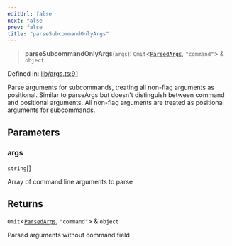 ```yaml
---
editUrl: false
next: false
prev: false
title: "parseSubcommandOnlyArgs"
---
```


> **parseSubcommandOnlyArgs**(`args`): `Omit`\<[`ParsedArgs`](/fabr/docs/api/lib/args/interfaces/parsedargs/), `"command"`\> & `object`

Defined in: [lib/args.ts:91](https://github.com/yashjawale/fabr/blob/f01b72cf78714226de776336ec5f87a5b71f2c78/src/lib/args.ts#L91)

Parse arguments for subcommands, treating all non-flag arguments as positional.
Similar to parseArgs but doesn't distinguish between command and positional arguments.
All non-flag arguments are treated as positional arguments for subcommands.

## Parameters

### args

`string`[]

Array of command line arguments to parse

## Returns

`Omit`\<[`ParsedArgs`](/fabr/docs/api/lib/args/interfaces/parsedargs/), `"command"`\> & `object`

Parsed arguments without command field
